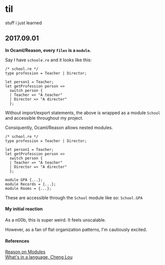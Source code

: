 # til
stuff i just learned

## 2017.09.01

**In Ocaml/Reason, every `files` is a `module`.**

Say I have `schoole.re` and it looks like this:

```
/* school.re */
type profession = Teacher | Director;

let person1 = Teacher;
let getProfession person =>
  switch person {
  | Teacher => "A teacher"
  | Director => "A director"
  };
```

Without import/export statements, the above is wrapped as a module `School` and accessible throughout my project.

Consiquently, Ocaml/Reason allows nested modules.

```
/* school.re */
type profession = Teacher | Director;

let person1 = Teacher;
let getProfession person =>
  switch person {
  | Teacher => "A teacher"
  | Director => "A director"
  };

module GPA {...};
module Records = {...};
module Rooms = {...};
```

These are accessible through the `School` module like so: `School.GPA`

#### My initial reaction
As a n00b, this is super weird. It feels unscalable.

However, as a fan of flat organization patterns, I'm cautiously excited.


#### References
[Reason on Modules](https://reasonml.github.io/guide/language/module)  
[What's in a language, Cheng Lou](https://www.youtube.com/watch?v=24S5u_4gx7w)  
